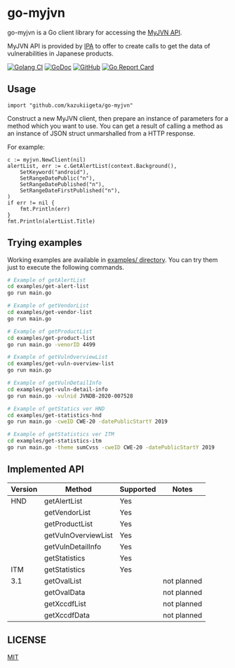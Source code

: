 # go-myjvn
go-myjvn is a Go client library for accessing the [MyJVN API](https://jvndb.jvn.jp/apis/index.html).

MyJVN API is provided by [IPA](https://www.ipa.go.jp/index-e.html) to offer to create calls to get the data of vulnerabilities in Japanese products. 

[![Golang CI](https://github.com/kazukiigeta/go-myjvn/workflows/Golang%20CI/badge.svg)](https://github.com/kazukiigeta/go-myjvn/actions?query=workflow%3A%22Golang+CI%22)
[![GoDoc](https://pkg.go.dev/badge/github.com/kazukiigeta/go-myjvn?status.svg)](https://pkg.go.dev/github.com/kazukiigeta/go-myjvn)
[![GitHub](https://img.shields.io/github/license/mashape/apistatus.svg)](https://github.com/kazukiigeta/go-myjvn/blob/master/LICENSE)
[![Go Report Card](https://goreportcard.com/badge/github.com/kazukiigeta/go-myjvn)](https://goreportcard.com/report/github.com/kazukiigeta/go-myjvn)

## Usage
```golang
import "github.com/kazukiigeta/go-myjvn"
```

Construct a new MyJVN client, then prepare an instance of parameters for a method which you want to use. You can get a result of calling a method as an instance of JSON struct unmarshalled from a HTTP response.

For example:

```golang
c := myjvn.NewClient(nil)
alertList, err := c.GetAlertList(context.Background(),
	SetKeyword("android"),
	SetRangeDatePublic("n"),
	SetRangeDatePublished("n"),
	SetRangeDateFirstPublished("n"),
)
if err != nil {
	fmt.Println(err)
}
fmt.Println(alertList.Title)
```
## Trying examples
Working examples are available in [examples/ directory](./examples).
You can try them just to execute the following commands.

```sh
# Example of getAlertList
cd examples/get-alert-list
go run main.go

# Example of getVendorList
cd examples/get-vendor-list
go run main.go

# Example of getProductList
cd examples/get-product-list
go run main.go -venorID 4499

# Example of getVulnOverviewList
cd examples/get-vuln-overview-list
go run main.go

# Example of getVulnDetailInfo
cd examples/get-vuln-detail-info
go run main.go -vulnid JVNDB-2020-007528

# Example of getStatics ver HND
cd examples/get-statistics-hnd
go run main.go -cweID CWE-20 -datePublicStartY 2019

# Example of getStatistics ver ITM
cd examples/get-statistics-itm
go run main.go -theme sumCvss -cweID CWE-20 -datePublicStartY 2019
```


## Implemented API
| Version | Method              | Supported | Notes       |
|---------|---------------------|-----------|-------------|
| HND     | getAlertList        | Yes       |             |
|         | getVendorList       | Yes       |             |
|         | getProductList      | Yes       |             |
|         | getVulnOverviewList | Yes       |             |
|         | getVulnDetailInfo   | Yes       |             |
|         | getStatistics       | Yes       |             |
| ITM     | getStatistics       | Yes       |             |
| 3.1     | getOvalList         |           | not planned |
|         | getOvalData         |           | not planned |
|         | getXccdfList        |           | not planned |
|         | getXccdfData        |           | not planned |

## LICENSE

[MIT](https://github.com/kazukiigeta/go-myjvn/blob/master/LICENSE)
